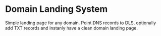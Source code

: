 # Domain Landing System

Simple landing page for any domain. Point DNS records to DLS, optionally add TXT records and instanly have a clean domain landing page.


